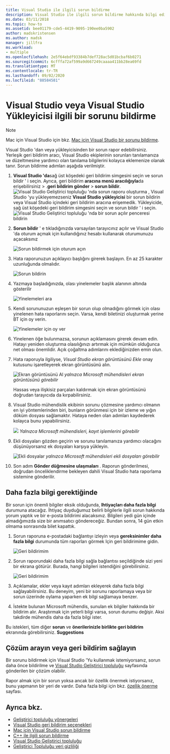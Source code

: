 ```yaml
---
title: Visual Studio ile ilgili sorun bildirme
description: Visual Studio ile ilgili sorun bildirme hakkında bilgi edinin
ms.date: 03/11/2018
ms.topic: how-to
ms.assetid: bee01179-cde5-4419-9095-190ee0ba5902
author: madskristensen
ms.author: madsk
manager: jillfra
ms.workload:
- multiple
ms.openlocfilehash: 2e5f64ebdf93384b7def728ac5d01bcbaf6b0271
ms.sourcegitcommit: 6cfffa72af599a9d667249caaaa411bb28ea69fd
ms.translationtype: MT
ms.contentlocale: tr-TR
ms.lasthandoff: 09/02/2020
ms.locfileid: "88584581"
---
```

# <a name="how-to-report-a-problem-with-visual-studio-or-visual-studio-installer"></a>Visual Studio veya Visual Studio Yükleyicisi ilgili bir sorunu bildirme

> [!NOTE]
> Mac için Visual Studio için bkz. [Mac için Visual Studio bir sorunu bildirme](/visualstudio/mac/report-a-problem).

Visual Studio 'dan veya yükleyicisinden bir sorun rapor edebilirsiniz. Yerleşik geri bildirim aracı, Visual Studio ekiplerinin sorunları tanılamanıza ve düzeltmesine yardımcı olan tanılama bilgilerini kolayca eklemenize olanak tanır. Sorun bildirme adımları aşağıda verilmiştir.

1. **Visual Studio 'da**sağ üst köşedeki geri bildirim simgesini seçin ve sorun bildir ' i seçin. Ayrıca, geri bildirim **aracına menü aracılığıyla**da erişebilirsiniz  >  .**geri bildirim gönder**  >  **sorun bildir**.
![Visual Studio Geliştirici topluluğu 'nda sorun raporu oluşturma ](media/feedback-button.png) , Visual Studio 'yu yükleyemezseniz **Visual Studio yükleyicisi** bir sorun bildirin veya Visual Studio içindeki geri bildirim aracına erişemedik.  Yükleyicide, sağ üst köşedeki geri bildirim simgesini seçin ve sorun bildir ' i seçin.
![Visual Studio Geliştirici topluluğu 'nda bir sorun açılır penceresi bildirin](media/installer.png)

1. **Sorun bildir** ' e tıkladığınızda varsayılan tarayıcınız açılır ve Visual Studio 'da oturum açmak için kullandığınız hesabı kullanarak oturumunuzu açacaksınız

   ![Sorun bildirmek için oturum açın](../ide/media/feedback-browser-top.png)

1. Hata raporunuzun açıklayıcı başlığını girerek başlayın. En az 25 karakter uzunluğunda olmalıdır.

    ![Sorun bildirin](../ide/media/feedback-report.png)

1. Yazmaya başladığınızda, olası yinelemeler başlık alanının altında gösterilir

    ![Yinelemeleri ara](../ide/media/feedback-search.png)

1. Kendi sorununuzun eşleşen bir sorun olup olmadığını görmek için olası yinelenen hata raporlarını seçin. Varsa, kendi biletinizi oluşturmak yerine BT için oy verin.

    ![Yinelemeler için oy ver](../ide/media/feedback-duplicate.png)

2. Yinelenen öğe bulunmazsa, sorunun açıklamasını girerek devam edin. Hatayı yeniden oluşturma olasılığınızı artırmak için mümkün olduğunca net olması önemlidir. Açık çoğaltma adımlarını eklediğinizden emin olun.

3. Hata raporuyla ilgiliyse, *Visual Studio ekran görüntüsünü Ekle* onay kutusunu işaretleyerek ekran görüntüsünü alın.

    ![Ekran görüntüsünü Al ](../ide/media/feedback-screenshot.png) *yalnızca Microsoft mühendisleri ekran görüntüsünü görebilir*

    Hassas veya ilişkisiz parçaları kaldırmak için ekran görüntüsünü doğrudan tarayıcıda da kırpabilirsiniz.

4. Visual Studio mühendislik ekibinin sorunu çözmesine yardımcı olmanın en iyi yöntemlerinden biri, bunların görünmesi için bir izleme ve yığın döküm dosyası sağlamaktır. Hataya neden olan adımları kaydederek kolayca bunu yapabilirsiniz. 

    ![](../ide/media/feedback-recording.png) *Yalnızca Microsoft mühendisleri, kayıt işlemlerini görebilir*

5. Ekli dosyaları gözden geçirin ve sorunu tanılamanıza yardımcı olacağını düşünüyorsanız ek dosyaları karşıya yükleyin.   

    ![Ekli dosyalar ](../ide/media/feedback-attachments.png) *yalnızca Microsoft mühendisleri ekli dosyaları görebilir*

6. Son adım **Gönder düğmesine ulaşmaları** . Raporun gönderilmesi, doğrudan önceliklendirme bekleyen dahili Visual Studio hata raporlama sistemine gönderilir.

## <a name="when-further-information-is-needed"></a>Daha fazla bilgi gerektiğinde

Bir sorun için önemli bilgiler eksik olduğunda, **Ihtiyaçları daha fazla bilgi** durumuna atacağız. İhtiyaç duyduğumuz belirli bilgilerle ilgili sorun hakkında yorum yaptık ve bir e-posta bildirimi alacaksınız. Bilgileri yedi gün içinde almadığımızda size bir anımsatıcı göndereceğiz. Bundan sonra, 14 gün etkin olmama sonrasında bilet kapattık.

1. Sorun raporuna e-postadaki bağlantıyı izleyin veya **gereksinimler daha fazla bilgi** durumunda tüm raporları görmek Için geri bildirimime gidin.

    ![Geri bildirimim](../ide/media/feedback-my-feedback.png)

1. Sorun raporundaki daha fazla bilgi sağla bağlantısı seçildiğinde sizi yeni bir ekrana götürür. Burada, hangi bilgileri istendiğini görebilirsiniz.

   ![Geri bildirimim](../ide/media/feedback-need-more-info.png)

1. Açıklamalar, ekler veya kayıt adımları ekleyerek daha fazla bilgi sağlayabilirsiniz. Bu deneyim, yeni bir sorunu raporlamaya veya bir sorun üzerinde oylama yaparken ek bilgi sağlamaya benzer.

1. İstekte bulunan Microsoft mühendis, sunulan ek bilgiler hakkında bir bildirim alır. Araştırmak için yeterli bilgi varsa, sorun durumu değişir. Aksi takdirde mühendis daha da fazla bilgi ister.

Bu istekleri, tüm diğer **sorun** ve **önerilerinizle birlikte geri bildirim** ekranında görebilirsiniz. **Suggestions**

## <a name="search-for-solutions-or-provide-feedback"></a>Çözüm arayın veya geri bildirim sağlayın

Bir sorunu bildirmek için Visual Studio 'Yu kullanmak istemiyorsanız, sorun daha önce bildirilme ve [Visual Studio Geliştirici topluluğu](https://developercommunity.visualstudio.com/) sayfasında gönderilen bir çözüm olabilir.

Rapor almak için bir sorun yoksa ancak bir özellik önermek istiyorsanız, bunu yapmanın bir yeri de vardır. Daha fazla bilgi için bkz. [özellik önerme](https://developercommunity.visualstudio.com/content/idea/post.html?space=8) sayfası.

## <a name="see-also"></a>Ayrıca bkz.

* [Geliştirici topluluğu yönergeleri](https://docs.microsoft.com/visualstudio/ide/developer-community-guidelines)
* [Visual Studio geri bildirim seçenekleri](../ide/feedback-options.md)
* [Mac için Visual Studio sorun bildirme](/visualstudio/mac/report-a-problem)
* [C++ ile ilgili sorun bildirme](/cpp/how-to-report-a-problem-with-the-visual-cpp-toolset)
* [Visual Studio Geliştirici topluluğu](https://developercommunity.visualstudio.com/)
* [Geliştirici Topluluğu veri gizliliği](developer-community-privacy.md)
